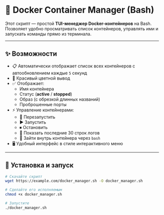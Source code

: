 # 🐳 Docker Container Manager (Bash)

Этот скрипт — простой **TUI-менеджер Docker-контейнеров** на Bash.  
Позволяет удобно просматривать список контейнеров, управлять ими и запускать команды прямо из терминала.

---

## ✨ Возможности
- 📋 Автоматически отображает список всех контейнеров с автообновлением каждые `5` секунд
- 🎨 Красивый цветной вывод
- ✅ Отображает:
  - Имя контейнера
  - Статус (**active** / **stopped**)
  - Образ (с обрезкой длинных названий)
  - Проброшенные порты
- ⚡ Управление контейнерами:
  - 🔄 Перезапустить
  - ▶️ Запустить
  - ⏹ Остановить
  - 📜 Показать последние 30 строк логов
  - 🐚 Зайти внутрь контейнера через `bash`
- 🖥 Удобный интерфейс в стиле интерактивного меню

---

## 🚀 Установка и запуск
```bash
# Скачайте скрипт
wget https://example.com/docker_manager.sh -O docker_manager.sh

# Сделайте его исполняемым
chmod +x docker_manager.sh

# Запустите
./docker_manager.sh